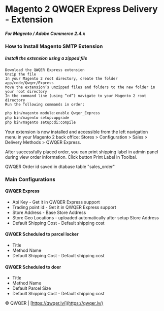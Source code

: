 
# Magento 2 QWQER Express Delivery - Extension

##### For Magento / Adobe Commerce 2.4.x

### How to Install Magento SMTP Extension

##### Install the extension using a zipped file

    Download the QWQER Express extension
    Unzip the file
    In your Magento 2 root directory, create the folder app/code/Qwqer/Express
    Move the extension’s unzipped files and folders to the new folder in your root directory
    In the command line (using “cd”) navigate to your Magento 2 root directory
    Run the following commands in order:

```sh
php bin/magento module:enable Qwqer_Express
php bin/magento setup:upgrade
php bin/magento setup:di:compile
```

Your extension is now installed and accessible from the left navigation menu in your Magento 2 back office: Stores > Configuration > Sales > Delivery Methods > QWQER Express.

After successfully placed order, you can print shipping label in admin panel during view order information. Click button Print Label in Toolbal.

QWQER Order id saved in dtabase table "sales_order"

### Main Configurations

#### QWQER Express

* Api Key - Get it in QWQER Express support
* Trading point id - Get it in QWQER Express support 
* Store Address - Base Store Address
* Store Geo Locations - uploaded automatically after setup Store Address
* Default Shipping Cost - Default shipping cost

#### QWQER Scheduled to parcel locker

* Title
* Method Name
* Default Shipping Cost - Default shipping cost

#### QWQER Scheduled to door

* Title
* Method Name
* Default Parcel Size
* Default Shipping Cost - Default shipping cost

© QWQER | [https://qwqer.lv/](https://qwqer.lv/)
